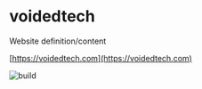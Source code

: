voidedtech
===

Website definition/content

[https://voidedtech.com](https://voidedtech.com)

![build](https://github.com/enckse/voidedtech/actions/workflows/main.yml/badge.svg)
